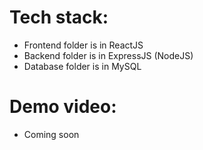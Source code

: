 # Tech stack:
- Frontend folder is in ReactJS
- Backend folder is in ExpressJS (NodeJS)
- Database folder is in MySQL

# Demo video:
- Coming soon